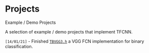 # Projects
Example / Demo Projects

A selection of example / demo projects that implement TFCNN.

`[14/01/21]` - Finished [`TBVGG3.h`](https://github.com/TFCNN/Projects/blob/main/TBVGG3.h) a VGG FCN implementation for binary classification.
